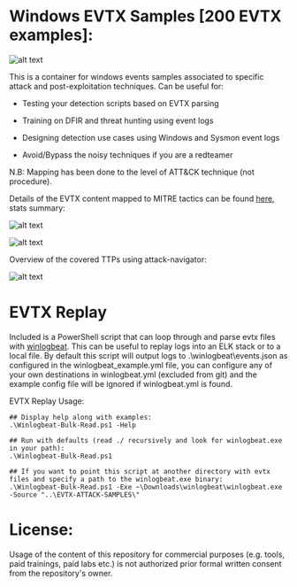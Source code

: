 # Windows EVTX Samples [200 EVTX examples]:

![alt text](https://raw.githubusercontent.com/sbousseaden/EVTX-ATTACK-SAMPLES/master/AIEvent.jpg)

This is a container for windows events samples associated to specific attack and post-exploitation techniques. 
Can be useful for:

- Testing your detection scripts based on EVTX parsing

- Training on DFIR and threat hunting using event logs

- Designing detection use cases using Windows and Sysmon event logs

- Avoid/Bypass the noisy techniques if you are a redteamer

N.B: Mapping has been done to the level of ATT&CK technique (not procedure).

Details of the EVTX content mapped to MITRE tactics can be found [here](http://bit.ly/2WpzQM4), stats summary:

![alt text](https://github.com/sbousseaden/EVTX-ATTACK-SAMPLES/raw/master/EVTX_DataSet_Stats.PNG)

![alt text](https://github.com/sbousseaden/EVTX-ATTACK-SAMPLES/raw/master/HeatMap.PNG)

Overview of the covered TTPs using attack-navigator:

![alt text](https://raw.githubusercontent.com/sbousseaden/EVTX-ATTACK-SAMPLES/master/mitre_evtx_repo_map.png)

# EVTX Replay
Included is a PowerShell script that can loop through and parse evtx files with [winlogbeat](https://www.elastic.co/downloads/beats/winlogbeat). 
This can be useful to replay logs into an ELK stack or to a local file. By default this script will
output logs to .\winlogbeat\events.json as configured in the winlogbeat_example.yml file, 
you can configure any of your own destinations in winlogbeat.yml (excluded from git) and the
example config file will be ignored if winlogbeat.yml is found.

EVTX Replay Usage:
```
## Display help along with examples:
.\Winlogbeat-Bulk-Read.ps1 -Help

## Run with defaults (read ./ recursively and look for winlogbeat.exe in your path):
.\Winlogbeat-Bulk-Read.ps1

## If you want to point this script at another directory with evtx files and specify a path to the winlogbeat.exe binary:
.\Winlogbeat-Bulk-Read.ps1 -Exe ~\Downloads\winlogbeat\winlogbeat.exe -Source "..\EVTX-ATTACK-SAMPLES\"
```

# License:
Usage of the content of this repository for commercial purposes (e.g. tools, paid trainings, paid labs etc.) is not authorized prior formal written consent from the repository's owner.
